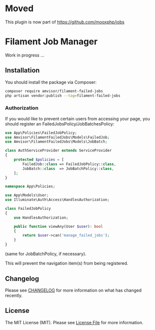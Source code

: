# Moved

This plugin is now part of https://github.com/mooxphp/jobs


# Filament Job Manager

Work in progress ... 



## Installation

You should install the package via Composer:

```bash
composer require amvisor/filament-failed-jobs
php artisan vendor:publish --tag=filament-failed-jobs
```

### Authorization

If you would like to prevent certain users from accessing your page, you should register an FailedJobsPolicy/JobBatchesPolicy:

```php
use App\Policies\FailedJobPolicy;
use Amvisor\FilamentFailedJobs\Models\FailedJob;
use Amvisor\FilamentFailedJobs\Models\JobBatch;

class AuthServiceProvider extends ServiceProvider
{
	protected $policies = [
		FailedJob::class => FailedJobPolicy::class,
		JobBatch::class  => JobBatchPolicy::class,
	];
}
```

```php
namespace App\Policies;

use App\Models\User;
use Illuminate\Auth\Access\HandlesAuthorization;

class FailedJobPolicy
{
	use HandlesAuthorization;

	public function viewAny(User $user): bool
	{
		return $user->can('manage_failed_jobs');
	}
}
```
(same for JobBatchPolicy, if necessary).

This will prevent the navigation item(s) from being registered.

## Changelog

Please see [CHANGELOG](CHANGELOG.md) for more information on what has changed recently.

## License

The MIT License (MIT). Please see [License File](LICENSE.md) for more information.
